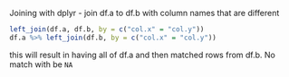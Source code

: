 Joining with dplyr - join df.a to df.b with column names that are different
```r
left_join(df.a, df.b, by = c("col.x" = "col.y")) 
df.a %>% left_join(df.b, by = c("col.x" = "col.y"))
```
this will result in having all of df.a and then matched rows from df.b. No match with be ```NA```
